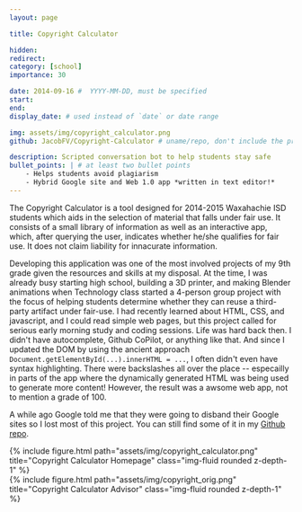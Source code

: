 ```yaml
---
layout: page

title: Copyright Calculator

hidden:
redirect:
category: [school]
importance: 30

date: 2014-09-16 #  YYYY-MM-DD, must be specified
start:
end:
display_date: # used instead of `date` or date range

img: assets/img/copyright_calculator.png
github: JacobFV/Copyright-Calculator # uname/repo, don't include the prefix `https://github.com/`

description: Scripted conversation bot to help students stay safe
bullet_points: | # at least two bullet points
    - Helps students avoid plagiarism
    - Hybrid Google site and Web 1.0 app *written in text editor!*
---
```


The Copyright Calculator is a tool designed for 2014-2015 Waxahachie ISD students which aids in the selection of material that falls under fair use. It consists of a small library of information as well as an interactive app, which, after querying the user, indicates whether he/she qualifies for fair use. It does not claim liability for innacurate information.

Developing this application was one of the most involved projects of my 9th grade given the resources and skills at my disposal. At the time, I was already busy starting high school, building a 3D printer, and making Blender animations when Technology class started a 4-person group project with the focus of helping students determine whether they can reuse a third-party artifact under fair-use. I had recently learned about HTML, CSS, and javascript, and I could read simple web pages, but this project called for serious early morning study and coding sessions. Life was hard back then. I didn't have autocomplete, Github CoPilot, or anything like that. And since I updated the DOM by using the ancient approach `Document.getElementById(...).innerHTML = ...`, I often didn't even have syntax highlighting. There were backslashes all over the place -- especailly in parts of the app where the dynamically generated HTML was being used to generate more content! However, the result was a awsome web app, not to mention a grade of 100.

A while ago Google told me that they were going to disband their Google sites so I lost most of this project. You can still find some of it in my [Github repo](https://github.com/JacobFV/Copyright-Calculator).

<div class="row">
    <div class="col-sm mt-3 mt-md-0">
      {% include figure.html path="assets/img/copyright_calculator.png" title="Copyright Calculator Homepage" class="img-fluid rounded z-depth-1" %}
    </div>
    <div class="col-sm mt-3 mt-md-0">
      {% include figure.html path="assets/img/copyright_orig.png" title="Copyright Calculator Advisor" class="img-fluid rounded z-depth-1" %}
    </div>
</div>
